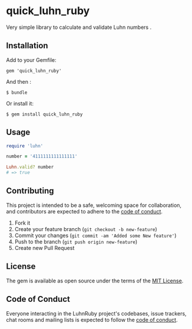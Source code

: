 # quick_luhn_ruby

Very simple library to calculate and validate Luhn numbers .

## Installation

Add to your Gemfile:

    gem 'quick_luhn_ruby'

And then :

    $ bundle

Or install it:

    $ gem install quick_luhn_ruby

## Usage

``` ruby
require 'luhn'

number = '4111111111111111'

Luhn.valid? number
# => true
```

## Contributing
 
This project is intended to be a safe, welcoming space for collaboration, and contributors are expected to adhere to the [code of conduct](https://github.com/[USERNAME]/luhn_ruby/blob/master/CODE_OF_CONDUCT.md).

1. Fork it
2. Create your feature branch (`git checkout -b new-feature`)
3. Commit your changes (`git commit -am 'Added some New feature'`)
4. Push to the branch (`git push origin new-feature`)
5. Create new Pull Request

## License

The gem is available as open source under the terms of the [MIT License](https://opensource.org/licenses/MIT).

## Code of Conduct

Everyone interacting in the LuhnRuby project's codebases, issue trackers, chat rooms and mailing lists is expected to follow the [code of conduct](https://github.com/[USERNAME]/luhn_ruby/blob/master/CODE_OF_CONDUCT.md).
